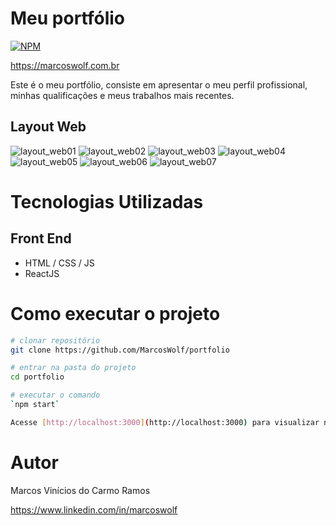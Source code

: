 # Meu portfólio
[![NPM](https://img.shields.io/npm/l/react)](https://github.com/MarcosWolf/portfolio/blob/main/LICENCE)

https://marcoswolf.com.br

Este é o meu portfólio, consiste em apresentar o meu perfil profissional, minhas qualificações e meus trabalhos mais recentes.

## Layout Web
![layout_web01](https://user-images.githubusercontent.com/26293082/220405006-fc35c64d-7dbb-4a20-a4f2-46da68b1b8cf.png)
![layout_web02](https://user-images.githubusercontent.com/26293082/220230040-304a52d3-8bee-4110-a196-1f18e4319fe3.jpg)
![layout_web03](https://user-images.githubusercontent.com/26293082/220230105-7885e34a-3ad2-40ef-9589-df493557a6db.jpg)
![layout_web04](https://user-images.githubusercontent.com/26293082/220230116-a9c99336-3893-4abc-8934-26a62860f102.jpg)
![layout_web05](https://user-images.githubusercontent.com/26293082/220230120-ecc69f01-7395-4ac8-ab3b-a4e6cbeae60c.jpg)
![layout_web06](https://user-images.githubusercontent.com/26293082/220230126-9c8c8ede-9110-42d7-b424-b46a068083ae.jpg)
![layout_web07](https://user-images.githubusercontent.com/26293082/220230134-49a58aa1-1efc-4548-8d53-9d611d9fb946.jpg)


# Tecnologias Utilizadas
## Front End
- HTML / CSS / JS
- ReactJS

# Como executar o projeto

```bash
# clonar repositório
git clone https://github.com/MarcosWolf/portfolio

# entrar na pasta do projeto
cd portfolio

# executar o comando
`npm start`

Acesse [http://localhost:3000](http://localhost:3000) para visualizar no seu navegador.
```

# Autor

Marcos Vinícios do Carmo Ramos

https://www.linkedin.com/in/marcoswolf
